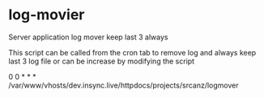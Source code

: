 # log-movier
Server application log mover keep last 3 always

This script can be called from the cron tab to remove log and always keep last 3 log file or can be increase by modifying the script

0 0 * * * /var/www/vhosts/dev.insync.live/httpdocs/projects/srcanz/logmover
